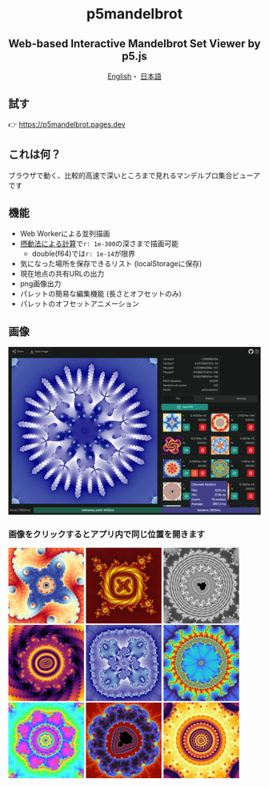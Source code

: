 <h1 align="center">
  p5mandelbrot
</h1>

<h2 align="center">
Web-based Interactive Mandelbrot Set Viewer by p5.js
</h2>

<p align="center">
  <a href="/README.md">English</a>・
  <a href="/README-ja.md">日本語</a>
</p>

## 試す

👉 https://p5mandelbrot.pages.dev

## これは何？

ブラウザで動く、比較的高速で深いところまで見れるマンデルブロ集合ビューアです

## 機能

- Web Workerによる並列描画
- [摂動法による計算](https://en.wikipedia.org/wiki/Plotting_algorithms_for_the_Mandelbrot_set#Perturbation_theory_and_series_approximation)で`r: 1e-300`の深さまで描画可能
  - double(f64)では`r: 1e-14`が限界
- 気になった場所を保存できるリスト (localStorageに保存)
- 現在地点の共有URLの出力
- png画像出力
- パレットの簡易な編集機能 (長さとオフセットのみ)
- パレットのオフセットアニメーション

## 画像

![Image](images/image-ui.png)

### 画像をクリックするとアプリ内で同じ位置を開きます

<a href="https://p5mandelbrot.pages.dev/?x=-1.408537418404429933891979284359521316094543408325989730656147003173828125&y=0.136038566617522636749464336108637068090132515862933360040187835693359375&r=1.734723476e-12&N=5000&mode=normal"><img src="images/image-01.png" style="width: 30%" /></a>
<a href="https://p5mandelbrot.pages.dev/?x=-1.7559339846757610520112821074311119999581199155444780855307285766891106284048365406071425999838816544967887239181436598300933837890625&y=0.0125420521990597271099630814102646881890357249440922065205266505268413123742156160406088297276871329279267229139804840087890625&r=2.7284841053187847137451171875e-104&N=30000&mode=perturbation"><img src="images/image-02.png" style="width: 30%" /></a>
<a href="https://p5mandelbrot.pages.dev/?x=-1.251843459600960704323409470494702510826289653778076171875&y=0.019463266482732336442220467031466234266757965087890625&r=1.6e-17&N=30000&mode=perturbation"><img src="images/image-03.png" style="width: 30%" /></a>
<a href="https://p5mandelbrot.pages.dev/?x=-1.628862884979677636095426449959859010842630371832025956260625433903197532513022790394177640723727041808972443346150109097014368877151730362996551339014455132166441761137760639778197842397723624417672891906866059458750971904&y=0.001502065389380933389120025595611444917053151899160138645056523772189121430288877889320457274596161102973726449569385093906231155533425802369952240475756150306868105118194095501857879511907077405637510153197543170567569408&r=2.9014219670751072339297340078956627449111563682086819976447985485406258855936e-144&N=50000&mode=perturbation"><img src="images/image-04.png" style="width: 30%" /></a>
<a href="https://p5mandelbrot.pages.dev/?x=-1.861365555952135552586660013379369047470390796661376953125&y=0.000028265573582910495980496665579266846179962158203125&r=4.365574568510055891238152980804443359375e-26&N=30000&mode=perturbation"><img src="images/image-05.png" style="width: 30%" /></a>
<a href="https://p5mandelbrot.pages.dev/?x=-1.4737005779713358460189585187591009718930686375&y=0.002106996309056143098197297745830459740712861328125&r=8.599633919999999140036608e-34&N=10000&mode=perturbation"><img src="images/image-06.png" style="width: 30%" /></a>
<a href="https://p5mandelbrot.pages.dev/?x=-1.253623671350592885069962059583729171138925214522570651314506952205190496561029232421038637190103358312063778146112&y=0.384433130460394032965584386020135394015721485925260253579596937774361812162708655348198123304566763320453406760192&r=1.422222222222221966222222222222235875555555555555328e-78&N=20000&mode=perturbation"><img src="images/image-07.png" style="width: 30%" /></a>
<a href="https://p5mandelbrot.pages.dev/?x=-0.154651046065681195954069941801887201628711016770178879409663862799280825481728359145282185228162588570422562476538480274292563032960742199245042782604021968599916142953125&y=1.03100188829820970323326467188711829495132557266331701985253329251213479775239159430498134546903588137283684308536662011649305216369937916843074130608298500223630127600068918472926015625&r=5.3204107681274320423270480957110502838802026324219011370879898137240923369698515678052837041596125229354571714470966238022953777435430290328156862194211775396373427173601757743581527073984375e-9&N=10000&mode=normal"><img src="images/image-08.png" style="width: 30%" /></a>
<a href="https://p5mandelbrot.pages.dev/?x=0.43867716701945882602883664862501598909023888524432039618467429667318497624865659405032524270010214699394553651131508387532212999456591199208978687957125014042398155699119444136018932331221337685378802970556178547128893299379628775830714099109172821044921875&y=0.3573437772356753619126484864541585787148755277893692806219767292158831659783866755646463856621056415233043515572311943751280676245714383999614164483550085107467604247216921322126659502138891290826712655491362559388727657519245679668454547226428985595703125&r=3.3554432e-41&N=40000&mode=perturbation"><img src="images/image-09.png" style="width: 30%" /></a>
